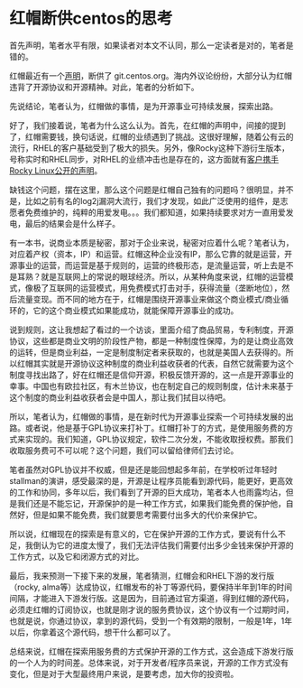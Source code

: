 # 红帽断供centos的思考

首先声明，笔者水平有限，如果读者对本文不认同，那么一定读者是对的，笔者是错的。

红帽最近有一个[声明](https://www.redhat.com/en/blog/red-hats-commitment-open-source-response-gitcentosorg-changes)，断供了 git.centos.org。海内外议论纷纷，大部分认为红帽违背了开源协议和开源精神。对此，笔者的分析如下。

先说结论，笔者认为，红帽做的事情，是为开源事业可持续发展，探索出路。

好了，我们接着说，笔者为什么这么认为。首先，在红帽的声明中，间接的提到了，红帽需要钱，换句话说，红帽的业绩遇到了挑战。这很好理解，随着公有云的流行，RHEL的客户基础受到了极大的损失。另外，像Rocky这种下游衍生版本，号称实时和RHEL同步，对RHEL的业绩冲击也是存在的，这方面就有[客户携手Rocky Linux公开的声明](https://symphony.rakuten.com/newsroom/rakuten-symphony-and-ciq-bring-back-open-source-to-open-ran-deployments-with-rocky-linux)。

缺钱这个问题，摆在这里，那么这个问题是红帽自己独有的问题吗？很明显，并不是，比如之前有名的log2j漏洞大流行，我们才发现，如此广泛使用的组件，是志愿者免费维护的，纯粹的用爱发电。。。我们都知道，如果持续要求对方一直用爱发电，最后的结果会是什么样子。

有一本书，说商业本质是秘密，那对于企业来说，秘密对应着什么呢？笔者认为，对应着产权（资本，IP）和运营。红帽这种企业没有IP，那么它靠的就是运营，开源事业的运营，而运营是基于规则的，运营的终极形态，是流量运营，听上去是不是耳熟？就是互联网上的常说的眼球经济。所以，从某种角度来说，红帽的运营模式，像极了互联网的运营模式，用免费模式打击对手，获得流量（垄断地位），然后流量变现。而不同的地方在于，红帽是围绕开源事业来做这个商业模式/商业循环的，它的这个商业模式如果能成功，就能保障开源事业的成功。

说到规则，这让我想起了看过的一个访谈，里面介绍了商品贸易，专利制度，开源协议，这些都是商业文明的阶段性产物，都是一种制度性保障，为的是让商业高效的运转，但是商业利益，一定是制度制定者来获取的，也就是美国人去获得的。所以红帽其实就是开源协议这种制度的商业利益收获者的代表，自然它就需要为这个制度寻找出路了，好在红帽还是信仰开源，积极反馈开源的，这一点是开源事业的幸事。中国也有欧拉社区，有木兰协议，也在制定自己的规则制度，估计未来基于这个制度的商业利益收获者会是中国人，那让我们拭目以待吧。

所以，笔者认为，红帽做的事情，是在新时代为开源事业探索一个可持续发展的出路。或者说，他是基于GPL协议来打补丁。红帽打补丁的方式，是使用服务费的方式来实现的。我们知道，GPL协议规定，软件二次分发，不能收取授权费。那我们收取服务费可不可以呢？这个问题，我们可以留给律师们去讨论。

笔者虽然对GPL协议并不权威，但是还是能回想起多年前，在学校听过年轻时stallman的演讲，感受最深的是，开源是让程序员能看到源代码，能更好，更高效的工作和协同，多年以后，我们看到了开源的巨大成功，笔者本人也雨露均沾，但是我们还是不能忘记，开源保护的是一种工作方式，如果我们能免费的保护他，自然好，但是如果不能免费，我们就要思考需要付出多大的代价来保护它。

所以说，红帽现在的探索是有意义的，它在保护开源的工作方式，要说有什么不足，我倒认为它的进度太慢了，我们无法评估我们需要付出多少金钱来保护开源的工作方式，以及它和闭源方式的对比。

最后，我来预测一下接下来的发展，笔者猜测，红帽会和RHEL下游的发行版（rocky, alma等）达成协议，红帽发布的补丁等源代码，要保持半年到1年的时间间隔，才能进入下游发行版。这是因为，目前通过官方渠道，得到红帽的源代码，必须走红帽的订阅协议，也就是刚才说的服务费协议，这个协议有一个过期时间，也就是说，你通过协议，拿到的源代码，受到一个有效期的限制，一般是1年，1年以后，你拿着这个源代码，想干什么都可以了。

总结来说，红帽在探索用服务费的方式保护开源的工作方式，这会造成下游发行版的一个人为的时间差。总体来说，对于开发者/程序员来说，开源的工作方式没有变化，但是对于大型最终用户来说，是要考虑，加大你的投资啦。